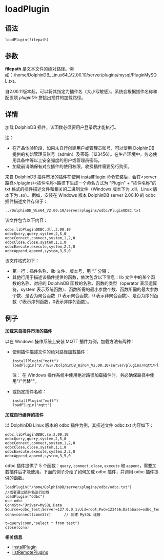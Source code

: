 # loadPlugin

## 语法

`loadPlugin(filepath)`

## 参数

**filepath**
是文本文件的绝对路径。例如：/home/DolphinDB\_Linux64\_V2.00.10/server/plugins/mysql/PluginMySQL.txt。

自2.00.11版本起，可以将其指定为插件名（大小写敏感）。系统会根据插件名称和配置项 *pluginDir* 拼接出插件的加载路径。

## 详情

加载 DolphinDB 插件。该函数必须要用户登录后才能执行。

注：

* 在产品体验阶段，如果未自行创建用户或管理员账号，可以使用 DolphinDB
  提供的初始管理员账号（admin）及密码（123456）。在生产环境中，务必使用具备中等以上安全强度的用户或管理员密码。
* 加载前请确保有对应插件的使用权限。收费插件需要另行购买。

来自 DolphinDB 插件市场的插件在使用 [installPlugin](../i/installPlugin.md)
命令安装后，会在<server路径>/plugins/<插件名称>路径下生成一个命名方式为
"Plugin" + "插件名称"的 txt 格式的插件描述文件和相关的二进制文件（Windows 版本下为 .dll，Linux 版本下为 .so）。例如，安装在
Windows 版本 DolphinDB server 2.00.10 的 odbc 插件描述文件存储于：

```
../DolphinDB_Win64_V2.00.10/server/plugins/odbc/PluginODBC.txt
```

该文件包含以下内容：

```
odbc,libPluginODBC.dll,2.00.10
odbcQuery,query,system,2,5,0
odbcConnect,connect,system,1,2,0
odbcClose,close,system,1,1,0
odbcExecute,execute,system,2,2,0
odbcAppend,append,system,3,5,0
```

该文件格式如下：

* 第一行：插件名称、lib 文件、版本号，用 “,” 分隔；
* 其他行用于描述该插件提供的函数，依次包含以下信息：lib 文件中的某个函数的名称、对应的 DolphinDB 函数的名称、函数的类型（operator
  表示运算符，system 表示系统函数）、函数所需的最小参数个数、函数所需的最大参数个数、是否为聚合函数（1 表示聚合函数，0
  表示非聚合函数）、是否为序列函数（1表示序列函数，0表示非序列函数）。

## 例子

**加载来自插件市场的插件**

以在 Windows 操作系统上安装 MQTT 插件为例，加载方法有两种：

* 使用插件描述文件的绝对路径加载插件：

  ```
  installPlugin("mqtt")
  loadPlugin("D:/TEST/DolphinDB_Win64_V2.00.10/server/plugins/mqtt/PluginMQTT.txt")
  ```

  注： 在 Windows
  操作系统中使用绝对路径加载插件时，务必确保路径中使用"/"代替"\"。
* 或指定插件名称：

  ```
  installPlugin("mqtt")
  loadPlugin("mqtt")
  ```

**加载自行编译的插件**

以 DolphinDB Linux 版本的 odbc 插件为例，其描述文件 odbc.txt 内容如下：

```
odbc,libPluginODBC.so,2.00.10
odbcQuery,query,system,2,5,0
odbcConnect,connect,system,1,2,0
odbcClose,close,system,1,1,0
odbcExecute,execute,system,2,2,0
odbcAppend,append,system,3,5,0

```

odbc 插件提供了 5 个函数：`query`, `connect`,
`close`, `execute` 和
`append`，需要加载插件后才能使用。下面的例子介绍了如何加载 odbc 插件，并调用 odbc 插件提供的函数。

```
loadPlugin("/home/DolphinDB/server/plugins/odbc/odbc.txt")
//或者通过插件名进行加载
loadPlugin("odbc")
use odbc
ConnStr="Driver=MySQL;Data Source=odbc_test;Server=127.0.0.1;Uid=root;Pwd=123456;Database=odbc_test"
conn=connect(connStr)      // 创建 MySQL 连接

t=query(conn,"select * from test")
close(conn)
```

**相关信息**

* [installPlugin](../i/installPlugin.html "installPlugin")
* [listRemotePlugins](listRemotePlugins.html "listRemotePlugins")

